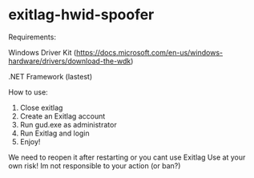 # exitlag-hwid-spoofer
Requirements:

Windows Driver Kit (https://docs.microsoft.com/en-us/windows-hardware/drivers/download-the-wdk)

.NET Framework (lastest)

How to use:
1. Close exitlag
2. Create an Exitlag account
3. Run gud.exe as administrator
4. Run Exitlag and login
5. Enjoy!

We need to reopen it after restarting or you cant use Exitlag
Use at your own risk! Im not responsible to your action (or ban?)
